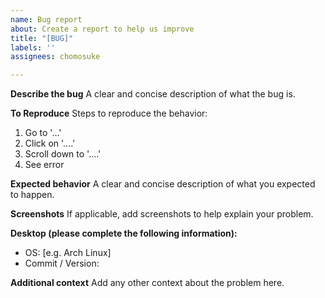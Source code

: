 ```yaml
---
name: Bug report
about: Create a report to help us improve
title: "[BUG]"
labels: ''
assignees: chomosuke

---
```


**Describe the bug**
A clear and concise description of what the bug is.

**To Reproduce**
Steps to reproduce the behavior:
1. Go to '...'
2. Click on '....'
3. Scroll down to '....'
4. See error

**Expected behavior**
A clear and concise description of what you expected to happen.

**Screenshots**
If applicable, add screenshots to help explain your problem.

**Desktop (please complete the following information):**
 - OS: [e.g. Arch Linux]
 - Commit / Version:

**Additional context**
Add any other context about the problem here.

